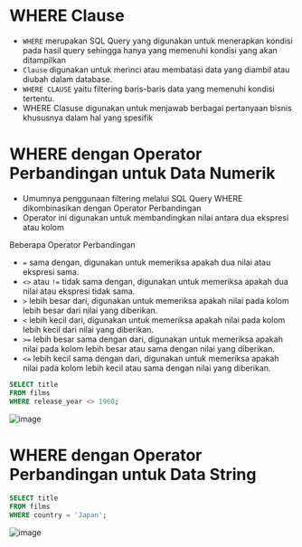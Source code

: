 # WHERE Clause

- `WHERE` merupakan SQL Query yang digunakan untuk menerapkan kondisi pada hasil query sehingga hanya yang memenuhi kondisi yang akan ditampilkan
- `Clause`  digunakan untuk merinci atau membatasi data yang diambil atau diubah dalam database.
- `WHERE CLAUSE` yaitu filtering baris-baris data yang memenuhi kondisi tertentu.
- WHERE Clasuse digunakan untuk menjawab berbagai pertanyaan bisnis khususnya dalam hal yang spesifik

# WHERE dengan Operator Perbandingan untuk Data Numerik
-  Umumnya penggunaan filtering melalui SQL Query WHERE dikombinasikan dengan Operator Perbandingan
-  Operator ini digunakan untuk membandingkan nilai antara dua ekspresi atau kolom

Beberapa Operator Perbandingan 
- `=` sama dengan, digunakan untuk memeriksa apakah dua nilai atau ekspresi sama.
- `<>` atau `!=` tidak sama dengan, digunakan untuk memeriksa apakah dua nilai atau ekspresi tidak sama.
- `>` lebih besar dari, digunakan untuk memeriksa apakah nilai pada kolom lebih besar dari nilai yang diberikan.
- `<` lebih kecil dari, digunakan untuk memeriksa apakah nilai pada kolom lebih kecil dari nilai yang diberikan.
 - `>=` lebih besar sama dengan dari, digunakan untuk memeriksa apakah nilai pada kolom lebih besar atau sama dengan nilai yang diberikan.
- `<=` lebih kecil sama dengan dari, digunakan untuk memeriksa apakah nilai pada kolom lebih kecil atau sama dengan nilai yang diberikan.

```SQL
SELECT title
FROM films
WHERE release_year <> 1960;
```
![image](https://github.com/akmalhsn/SQL/assets/149208628/8beff968-699f-4248-a3f4-a0d8264c912c)

# WHERE dengan Operator Perbandingan untuk Data String

```SQL
SELECT title
FROM films
WHERE country = 'Japan';
```
![image](https://github.com/akmalhsn/SQL/assets/149208628/961ec166-44a7-49e3-b03a-735f8b454b82)
